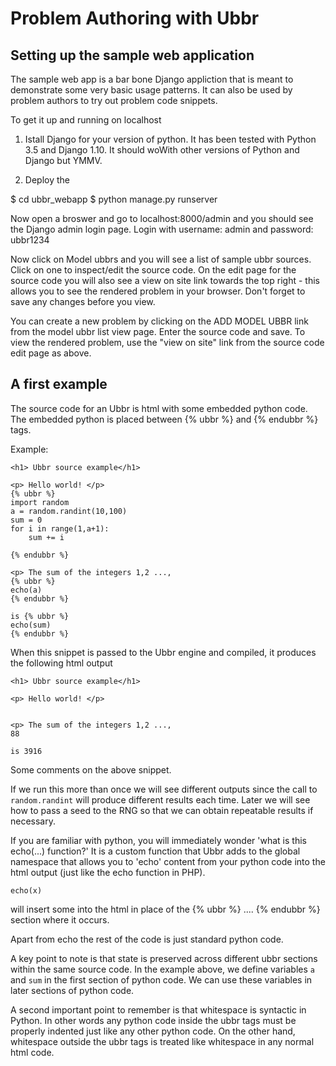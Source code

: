 # Problem Authoring with Ubbr

## Setting up the sample web application 

The sample web app is a bar bone Django appliction that is meant 
to demonstrate some very basic usage patterns. It can also 
be used by problem authors to try out problem code snippets.

To get it up and running on localhost

1. Istall Django for your version of python. It has been tested with Python 3.5 and Django 1.10. It should woWith other versions of Python and Django but YMMV.

2. Deploy the 

$ cd ubbr_webapp
$ python manage.py runserver

Now open a broswer and go to localhost:8000/admin and you should 
see the Django admin login page. Login with 
username: admin and password: ubbr1234

Now click on Model ubbrs and you will see a list of sample ubbr sources. Click on one to inspect/edit the source code. On the edit page for the source code you will also see a view on site link towards the top right - this allows you to see the rendered problem in your browser. Don't forget to save any changes before you view.

You can create a new problem by clicking on the ADD MODEL UBBR link from the model ubbr list view page. Enter the source code and save. To view the rendered problem, use the "view on site" link from the source code edit page as above. 




## A first example

The source code for an Ubbr is html with some embedded python code. The embedded python is placed between {% ubbr %} and {% endubbr %} tags. 

Example:

```
<h1> Ubbr source example</h1> 

<p> Hello world! </p>
{% ubbr %}
import random
a = random.randint(10,100)
sum = 0
for i in range(1,a+1):
    sum += i

{% endubbr %}

<p> The sum of the integers 1,2 ..., 
{% ubbr %}
echo(a)
{% endubbr %}

is {% ubbr %}
echo(sum)
{% endubbr %}
```

When this snippet is passed to the Ubbr engine and compiled, it produces the following html output 

```
<h1> Ubbr source example</h1> 

<p> Hello world! </p>


<p> The sum of the integers 1,2 ..., 
88

is 3916
```


Some comments on the above snippet. 

If we run this more than once we will see different outputs since the call to ```random.randint``` will produce different results each time. Later we will see how to pass a seed to the RNG so that we can obtain repeatable results if necessary.

If you are familiar with python, you will immediately wonder 'what is this echo(...) function?' It is a custom function that Ubbr adds to the global namespace that allows you to 'echo' content from your python code into the html output (just like the echo function in PHP). 

```
echo(x)
```

will insert some into the html in place of the {% ubbr %} .... {% endubbr %}
section where it occurs.

Apart from echo the rest of the code is just standard python code. 

A key point to note is that state is preserved across different ubbr sections within the same source code. In the example above, we define variables
``` a ``` and ```sum``` in the first section of python code. 
We can use these variables in later sections of python code.
    
A second important point to remember is that whitespace is syntactic in 
Python. In other words any python code inside the ubbr tags must 
be properly indented just like any other python code. On the other hand, 
whitespace outside the ubbr tags is treated like whitespace in any normal html code. 
